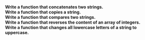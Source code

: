 **Write a function that concatenates two strings.**<br>
**Write a function that copies a string.**<br>
**Write a function that compares two strings.**<br>
**Write a function that reverses the content of an array of integers.**<br>
**Write a function that changes all lowercase letters of a string to uppercase.**<br>
